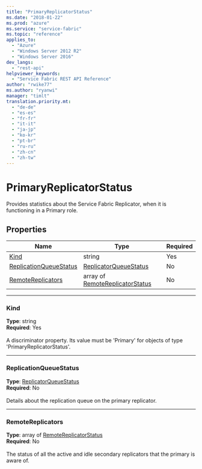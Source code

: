 ```yaml
---
title: "PrimaryReplicatorStatus"
ms.date: "2018-01-22"
ms.prod: "azure"
ms.service: "service-fabric"
ms.topic: "reference"
applies_to: 
  - "Azure"
  - "Windows Server 2012 R2"
  - "Windows Server 2016"
dev_langs: 
  - "rest-api"
helpviewer_keywords: 
  - "Service Fabric REST API Reference"
author: "rwike77"
ms.author: "ryanwi"
manager: "timlt"
translation.priority.mt: 
  - "de-de"
  - "es-es"
  - "fr-fr"
  - "it-it"
  - "ja-jp"
  - "ko-kr"
  - "pt-br"
  - "ru-ru"
  - "zh-cn"
  - "zh-tw"
---
```

# PrimaryReplicatorStatus

Provides statistics about the Service Fabric Replicator, when it is functioning in a Primary role.

## Properties
| Name | Type | Required |
| --- | --- | --- |
| [Kind](#kind) | string | Yes |
| [ReplicationQueueStatus](#replicationqueuestatus) | [ReplicatorQueueStatus](sfclient-v61-model-replicatorqueuestatus.md) | No |
| [RemoteReplicators](#remotereplicators) | array of [RemoteReplicatorStatus](sfclient-v61-model-remotereplicatorstatus.md) | No |

____
### Kind
__Type__: string <br/>
__Required__: Yes <br/>
<br/>
A discriminator property. Its value must be 'Primary' for objects of type 'PrimaryReplicatorStatus'.

____
### ReplicationQueueStatus
__Type__: [ReplicatorQueueStatus](sfclient-v61-model-replicatorqueuestatus.md) <br/>
__Required__: No<br/>
<br/>
Details about the replication queue on the primary replicator.

____
### RemoteReplicators
__Type__: array of [RemoteReplicatorStatus](sfclient-v61-model-remotereplicatorstatus.md) <br/>
__Required__: No<br/>
<br/>
The status of all the active and idle secondary replicators that the primary is aware of.
